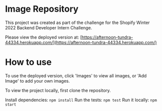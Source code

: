 # Image Repository

This project was created as part of the challenge for the Shopify Winter 2022 Backend Developer Intern Challenge.

Please view the deployed version at: [https://afternoon-tundra-44334.herokuapp.com/](https://afternoon-tundra-44334.herokuapp.com/)

# How to use

To use the deployed version, click 'Images' to view all images, or 'Add Image' to add your own images.

To view the project locally, first clone the repository.

Install dependencies: `npm install`
Run the tests: `npm test`
Run it locally: `npm start`
